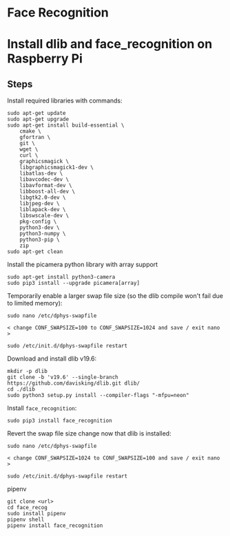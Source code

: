 # Face Recognition

# Install dlib and face_recognition on Raspberry Pi

## Steps

Install required libraries with commands:
```
sudo apt-get update
sudo apt-get upgrade
sudo apt-get install build-essential \
    cmake \
    gfortran \
    git \
    wget \
    curl \
    graphicsmagick \
    libgraphicsmagick1-dev \
    libatlas-dev \
    libavcodec-dev \
    libavformat-dev \
    libboost-all-dev \
    libgtk2.0-dev \
    libjpeg-dev \
    liblapack-dev \
    libswscale-dev \
    pkg-config \
    python3-dev \
    python3-numpy \
    python3-pip \
    zip
sudo apt-get clean
```

Install the picamera python library with array support
```
sudo apt-get install python3-camera
sudo pip3 isntall --upgrade picamera[array]
```

Temporarily enable a larger swap file size (so the dlib compile won't fail due to limited memory):
```
sudo nano /etc/dphys-swapfile

< change CONF_SWAPSIZE=100 to CONF_SWAPSIZE=1024 and save / exit nano >

sudo /etc/init.d/dphys-swapfile restart
```

Download and install dlib v19.6:
```
mkdir -p dlib
git clone -b 'v19.6' --single-branch https://github.com/davisking/dlib.git dlib/
cd ./dlib
sudo python3 setup.py install --compiler-flags "-mfpu=neon"
```

Install `face_recognition`:
```
sudo pip3 install face_recognition
```

Revert the swap file size change now that dlib is installed:
```
sudo nano /etc/dphys-swapfile

< change CONF_SWAPSIZE=1024 to CONF_SWAPSIZE=100 and save / exit nano >

sudo /etc/init.d/dphys-swapfile restart
```

pipenv

```
git clone <url>
cd face_recog
sudo install pipenv
pipenv shell
pipenv install face_recognition
```
